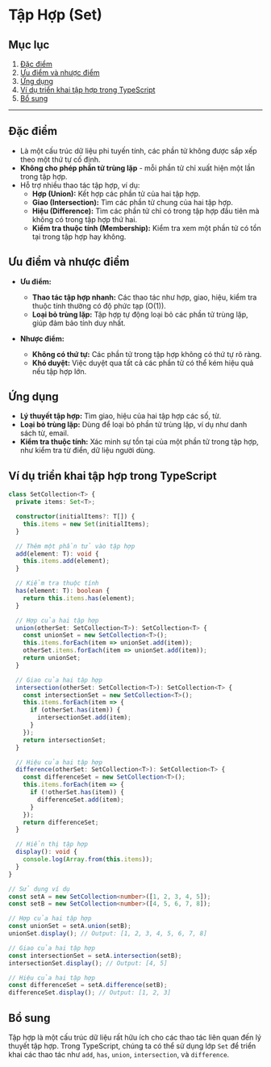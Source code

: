 # Tập Hợp (Set)

## Mục lục

1. [Đặc điểm](#đặc-điểm)
2. [Ưu điểm và nhược điểm](#ưu-điểm-và-nhược-điểm)
3. [Ứng dụng](#ứng-dụng)
4. [Ví dụ triển khai tập hợp trong TypeScript](#ví-dụ-triển-khai-tập-hợp-trong-typescript)
5. [Bổ sung](#bổ-sung)

---

## Đặc điểm

- Là một cấu trúc dữ liệu phi tuyến tính, các phần tử không được sắp xếp theo một thứ tự cố định.
- **Không cho phép phần tử trùng lặp** - mỗi phần tử chỉ xuất hiện một lần trong tập hợp.
- Hỗ trợ nhiều thao tác tập hợp, ví dụ:
    - **Hợp (Union):** Kết hợp các phần tử của hai tập hợp.
    - **Giao (Intersection):** Tìm các phần tử chung của hai tập hợp.
    - **Hiệu (Difference):** Tìm các phần tử chỉ có trong tập hợp đầu tiên mà không có trong tập hợp thứ hai.
    - **Kiểm tra thuộc tính (Membership):** Kiểm tra xem một phần tử có tồn tại trong tập hợp hay không.

## Ưu điểm và nhược điểm

- **Ưu điểm:**

    - **Thao tác tập hợp nhanh:** Các thao tác như hợp, giao, hiệu, kiểm tra thuộc tính thường có độ phức tạp \(O(1)\).
    - **Loại bỏ trùng lặp:** Tập hợp tự động loại bỏ các phần tử trùng lặp, giúp đảm bảo tính duy nhất.

- **Nhược điểm:**
    - **Không có thứ tự:** Các phần tử trong tập hợp không có thứ tự rõ ràng.
    - **Khó duyệt:** Việc duyệt qua tất cả các phần tử có thể kém hiệu quả nếu tập hợp lớn.

## Ứng dụng

- **Lý thuyết tập hợp:** Tìm giao, hiệu của hai tập hợp các số, từ.
- **Loại bỏ trùng lặp:** Dùng để loại bỏ phần tử trùng lặp, ví dụ như danh sách từ, email.
- **Kiểm tra thuộc tính:** Xác minh sự tồn tại của một phần tử trong tập hợp, như kiểm tra từ điển, dữ liệu người dùng.

## Ví dụ triển khai tập hợp trong TypeScript

```typescript
class SetCollection<T> {
  private items: Set<T>;

  constructor(initialItems?: T[]) {
    this.items = new Set(initialItems);
  }

  // Thêm một phần tử vào tập hợp
  add(element: T): void {
    this.items.add(element);
  }

  // Kiểm tra thuộc tính
  has(element: T): boolean {
    return this.items.has(element);
  }

  // Hợp của hai tập hợp
  union(otherSet: SetCollection<T>): SetCollection<T> {
    const unionSet = new SetCollection<T>();
    this.items.forEach(item => unionSet.add(item));
    otherSet.items.forEach(item => unionSet.add(item));
    return unionSet;
  }

  // Giao của hai tập hợp
  intersection(otherSet: SetCollection<T>): SetCollection<T> {
    const intersectionSet = new SetCollection<T>();
    this.items.forEach(item => {
      if (otherSet.has(item)) {
        intersectionSet.add(item);
      }
    });
    return intersectionSet;
  }

  // Hiệu của hai tập hợp
  difference(otherSet: SetCollection<T>): SetCollection<T> {
    const differenceSet = new SetCollection<T>();
    this.items.forEach(item => {
      if (!otherSet.has(item)) {
        differenceSet.add(item);
      }
    });
    return differenceSet;
  }

  // Hiển thị tập hợp
  display(): void {
    console.log(Array.from(this.items));
  }
}

// Sử dụng ví dụ
const setA = new SetCollection<number>([1, 2, 3, 4, 5]);
const setB = new SetCollection<number>([4, 5, 6, 7, 8]);

// Hợp của hai tập hợp
const unionSet = setA.union(setB);
unionSet.display(); // Output: [1, 2, 3, 4, 5, 6, 7, 8]

// Giao của hai tập hợp
const intersectionSet = setA.intersection(setB);
intersectionSet.display(); // Output: [4, 5]

// Hiệu của hai tập hợp
const differenceSet = setA.difference(setB);
differenceSet.display(); // Output: [1, 2, 3]
```

## Bổ sung

Tập hợp là một cấu trúc dữ liệu rất hữu ích cho các thao tác liên quan đến lý thuyết tập hợp. Trong TypeScript, chúng ta
có thể sử dụng lớp `Set` để triển khai các thao tác như `add`, `has`, `union`, `intersection`, và `difference`.
